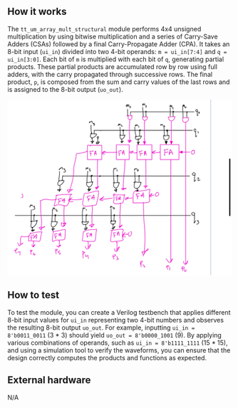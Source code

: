 <!---

This file is used to generate your project datasheet. Please fill in the information below and delete any unused
sections.

You can also include images in this folder and reference them in the markdown. Each image must be less than
512 kb in size, and the combined size of all images must be less than 1 MB.
-->

## How it works

The `tt_um_array_mult_structural` module performs 4x4 unsigned multiplication 
by using bitwise multiplication and a series of Carry-Save Adders (CSAs) followed by a final Carry-Propagate Adder (CPA). 
It takes an 8-bit input (`ui_in`) divided into two 4-bit operands: 
`m = ui_in[7:4]` and `q = ui_in[3:0]`. 
Each bit of `m` is multiplied with each bit of `q`, generating partial products. 
These partial products are accumulated row by row using full adders, 
with the carry propagated through successive rows. 
The final product, `p`, is composed from the sum and carry values of the last rows and is assigned to the 8-bit output (`uo_out`).

![Alt text](img.jpeg)

## How to test

To test the module, you can create a Verilog testbench that applies different 8-bit input values for `ui_in` representing 
two 4-bit numbers and observes the resulting 8-bit output `uo_out`. 
For example, inputting `ui_in = 8'b0011_0011` (3 * 3) should yield `uo_out = 8'b0000_1001` (9). 
By applying various combinations of operands, 
such as `ui_in = 8'b1111_1111` (15 * 15), and using a simulation tool to verify the waveforms, you can ensure that the design correctly 
computes the products and functions as expected.


## External hardware

N/A
